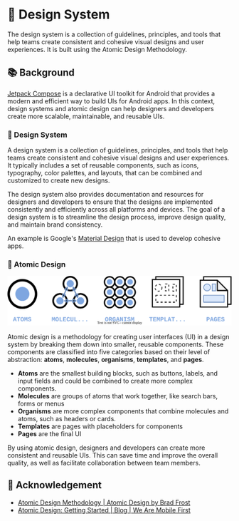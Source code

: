 # 🎨 Design System

The design system is a collection of guidelines, principles, and tools that help teams create consistent and cohesive visual designs and user experiences. It is built using the Atomic Design Methodology.

## 📚 Background

[Jetpack Compose](https://developer.android.com/jetpack/compose) is a declarative UI toolkit for Android that provides a modern and efficient way to build UIs for Android apps. In this context, design systems and atomic design can help designers and developers create more scalable, maintainable, and reusable UIs.

### 🧩 Design System

A design system is a collection of guidelines, principles, and tools that help teams create consistent and cohesive visual designs and user experiences.
It typically includes a set of reusable components, such as icons, typography, color palettes, and layouts, that can be combined and customized to create new designs.

The design system also provides documentation and resources for designers and developers to ensure that the designs are implemented consistently and efficiently across all platforms and devices.
The goal of a design system is to streamline the design process, improve design quality, and maintain brand consistency.

An example is Google's [Material Design](https://m3.material.io/) that is used to develop cohesive apps.

### 🧪 Atomic Design

![Atomic design](assets/atomic_design.svg)

Atomic design is a methodology for creating user interfaces (UI) in a design system by breaking them down into smaller, reusable components.
These components are classified into five categories based on their level of abstraction: **atoms**, **molecules**, **organisms**, **templates**, and **pages**.

- **Atoms** are the smallest building blocks, such as buttons, labels, and input fields and could be combined to create more complex components.
- **Molecules** are groups of atoms that work together, like search bars, forms or menus
- **Organisms** are more complex components that combine molecules and atoms, such as headers or cards.
- **Templates** are pages with placeholders for components
- **Pages** are the final UI

By using atomic design, designers and developers can create more consistent and reusable UIs.
This can save time and improve the overall quality, as well as facilitate collaboration between team members.

## 📝 Acknowledgement

- [Atomic Design Methodology | Atomic Design by Brad Frost](https://atomicdesign.bradfrost.com/chapter-2/)
- [Atomic Design: Getting Started | Blog | We Are Mobile First](https://www.wearemobilefirst.com/blog/atomic-design)

